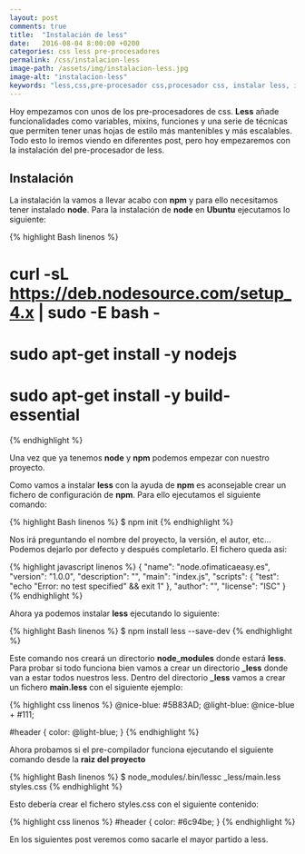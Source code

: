 ```yaml
---
layout: post
comments: true
title:  "Instalación de less"
date:   2016-08-04 8:00:00 +0200
categories: css less pre-procesadores
permalink: /css/instalacion-less
image-path: /assets/img/instalacion-less.jpg
image-alt: "instalacion-less"
keywords: "less,css,pre-procesador css,procesador css, instalar less, instalacion less"
---
```

Hoy empezamos con unos de los pre-procesadores de css. 
**Less** añade funcionalidades como variables, mixins, funciones y una serie de técnicas que permiten tener unas hojas de estilo más mantenibles y más escalables.
Todo esto lo iremos viendo en diferentes post, pero hoy empezaremos con la instalación del pre-procesador de less.

## Instalación

La instalación la vamos a llevar acabo con **npm** y para ello necesitamos tener instalado **node**. Para la instalación de **node** en **Ubuntu** ejecutamos lo siguiente:

{% highlight Bash linenos %}
# curl -sL https://deb.nodesource.com/setup_4.x | sudo -E bash -
# sudo apt-get install -y nodejs
# sudo apt-get install -y build-essential
{% endhighlight %}

Una vez que ya tenemos **node** y **npm** podemos empezar con nuestro proyecto. 

Como vamos a instalar **less** con la ayuda de **npm** es aconsejable crear un fichero de configuración de **npm**. Para ello ejecutamos el siguiente comando:

{% highlight Bash linenos %}
$ npm init
{% endhighlight %}

Nos irá preguntando el nombre del proyecto, la versión, el autor, etc... Podemos dejarlo por defecto y después completarlo. El fichero queda asi:

{% highlight javascript linenos %}
{
    "name": "node.ofimaticaeasy.es",
    "version": "1.0.0",
    "description": "",
    "main": "index.js",
    "scripts": {
        "test": "echo \"Error: no test specified\" && exit 1"
    },
    "author": "",
    "license": "ISC"
}
{% endhighlight %}

Ahora ya podemos instalar **less** ejecutando lo siguiente:

{% highlight Bash linenos %}
$ npm install less --save-dev
{% endhighlight %}

Este comando nos creará un directorio **node_modules** donde estará **less**.
Para probar si todo funciona bien vamos a crear un directorio **_less** donde van a estar todos nuestros less.
Dentro del directorio **_less** vamos a crear un fichero **main.less** con el siguiente ejemplo:

{% highlight css linenos %}
@nice-blue: #5B83AD;
@light-blue: @nice-blue + #111;

#header {
  color: @light-blue;
}
{% endhighlight %}

Ahora probamos si el pre-compilador funciona ejecutando el siguiente comando desde la **raiz del proyecto**

{% highlight Bash linenos %}
$ node_modules/.bin/lessc _less/main.less styles.css
{% endhighlight %}

Esto debería crear el fichero styles.css con el siguiente contenido:

{% highlight css linenos %}
#header {
  color: #6c94be;
}
{% endhighlight %}

En los siguientes post veremos como sacarle el mayor partido a less.
